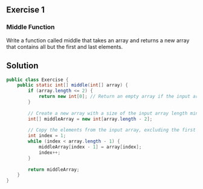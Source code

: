 ## Exercise 1
### Middle Function
Write a function called middle that takes an array and returns a new array that contains all but the first and last elements.

## Solution

```java
public class Exercise {
    public static int[] middle(int[] array) {
        if (array.length <= 2) {
            return new int[0]; // Return an empty array if the input array has 2 or fewer elements
        }
 
        // Create a new array with a size of the input array length minus 2
        int[] middleArray = new int[array.length - 2];
 
        // Copy the elements from the input array, excluding the first and last elements
        int index = 1;
        while (index < array.length - 1) {
            middleArray[index - 1] = array[index];
            index++;
        }
 
        return middleArray;
    }
}
```
